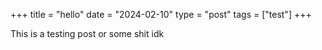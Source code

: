 +++
title = "hello"
date = "2024-02-10"
type = "post"
tags = ["test"]
+++

This is a testing post or some shit idk
